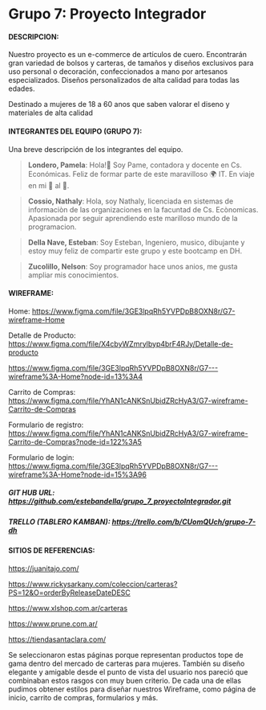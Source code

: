 # Grupo 7: Proyecto Integrador


#### DESCRIPCION:

Nuestro proyecto es un e-commerce de artículos de cuero. Encontrarán gran variedad de bolsos y carteras, de tamaños y diseños exclusivos para uso personal o decoración, confeccionados a mano por artesanos especializados. Diseños personalizados de alta calidad para todas las edades.

Destinado a mujeres de 18 a 60 anos que saben valorar el diseno y materiales de alta calidad

#### INTEGRANTES DEL EQUIPO (GRUPO 7):

Una breve descripción de los integrantes del equipo.

>**Londero, Pamela**: 
>Hola!👋 Soy Pame, contadora y docente en Cs. Económicas. Feliz de formar parte de este maravilloso 🌍 IT. En viaje en mi 🚀 al 💫.

>**Cossio, Nathaly**: Hola, soy Nathaly, licenciada en sistemas de informaciòn de las organizaciones en la facuntad de Cs. Ecònomicas. Apasionada por seguir aprendiendo este marilloso mundo de la programacion.

>**Della Nave, Esteban**:
>Soy Esteban, Ingeniero, musico, dibujante y estoy muy feliz de compartir este grupo y este bootcamp en DH.

>**Zucolillo, Nelson**:
>Soy programador hace unos anios, me gusta ampliar mis conocimientos.

#### WIREFRAME:

Home:
https://www.figma.com/file/3GE3lpqRh5YVPDpB8OXN8r/G7-wireframe-Home

Detalle de Producto:
https://www.figma.com/file/X4cbyWZmrylbyp4brF4RJy/Detalle-de-producto

https://www.figma.com/file/3GE3lpqRh5YVPDpB8OXN8r/G7---wireframe%3A-Home?node-id=13%3A4

Carrito de Compras:
https://www.figma.com/file/YhAN1cANKSnUbidZRcHyA3/G7-wireframe-Carrito-de-Compras

Formulario de registro:
https://www.figma.com/file/YhAN1cANKSnUbidZRcHyA3/G7-wireframe-Carrito-de-Compras?node-id=122%3A5

Formulario de login:
https://www.figma.com/file/3GE3lpqRh5YVPDpB8OXN8r/G7---wireframe%3A-Home?node-id=15%3A96


##### GIT HUB URL: https://github.com/estebandella/grupo_7_proyectoIntegrador.git

##### TRELLO (TABLERO KAMBAN):  https://trello.com/b/CUomQUch/grupo-7-dh

#### SITIOS DE REFERENCIAS:

https://juanitajo.com/

https://www.rickysarkany.com/coleccion/carteras?PS=12&O=orderByReleaseDateDESC

https://www.xlshop.com.ar/carteras

https://www.prune.com.ar/

https://tiendasantaclara.com/

Se seleccionaron estas páginas porque representan productos tope de gama dentro del mercado de carteras para mujeres.
También su diseño elegante y amigable desde el punto de vista del usuario nos pareció que combinaban estos rasgos con muy buen criterio.
De cada una de ellas pudimos obtener estilos para diseñar nuestros Wireframe, como página de inicio, carrito de compras, formularios y más.

